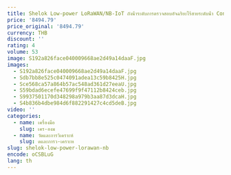 ```yaml
---
title: Shelok Low-power LoRaWAN/NB-IoT ถังน้ําระดับการตรวจสอบอัจฉริยะไร้สายระดับน้ํา Controller เซ็นเซอร์ระดับน้ํา Gauge
price: '8494.79'
price_original: '8494.79'
currency: THB
discount: ''
rating: 4
volume: 53
image: S192a826face040009668ae2d49a14daaF.jpg
images:
  - S192a826face040009668ae2d49a14daaF.jpg
  - Sdb7bb8e525c0474091adea13c59b8425H.jpg
  - Sce568ca57a864b57ac548ad361d27eeaU.jpg
  - S59bdad6ecefe47699f9f47112b8424ceb.jpg
  - S9937501170d348298a979b3aa87d3dcaH.jpg
  - S4b836b4dbe984d6f882291427c4cd5deB.jpg
video: ''
categories:
  - name: เครื่องมือ
    slug: เคร-องม
  - name: วัดและการวิเคราะห์
    slug: ดและการว-เคราะห
slug: shelok-low-power-lorawan-nb
encode: oCSBLuG
lang: th
---
```

  